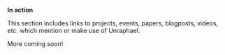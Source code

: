 **In action**

This section includes links to projects, events, papers, blogposts, videos, etc. which mention or make use of Unraphael.

More coming soon!